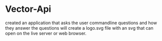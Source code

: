 # Vector-Api

created an application that asks the user commandline questions and how they answer the questions will create a logo.svg file with an svg that can open on the live server
or web browser.


